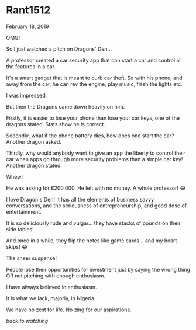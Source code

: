 # Rant1512


February  18, 2019

OMG! 

So I just watched a pitch on Dragons' Den...

A professor created a car security app that can start a car and control all the features in a car. 

It's a smart gadget that is meant to curb car theft. So with his phone, and away from the car, he can rev the engine, play music, flash the lights etc.

I was impressed.

But then the Dragons came down heavily on him.

Firstly, it is easier to lose your phone than lose your car keys, one of the dragons stated. Stats show he is correct.

Secondly, what if the phone battery dies, how does one start the car? Another dragon asked.

Thirdly, why would anybody want to give an app the liberty to control their car when apps go through more security problems than a simple car key! Another dragon stated.

Whew!

He was asking for £200,000. He left with no money. A whole professor! 😂

I love Dragon's Den! It has all the elements of business savvy conversations, and the seriousness of entrepreneurship, and good dose of entertainment.

It is so deliciously rude and vulgar... they have stacks of pounds on their side tables!

And once in a while, they flip the notes like game cards... and my heart skips! 😂

The sheer suspense!

People lose their opportunities for investment just by saying the wrong thing OR not pitching with enough enthusiasm.

I have always believed in enthusiasm. 

It is what we lack, majorly, in Nigeria. 

We have no zest for life. No zing for our aspirations. 

*back to watching*